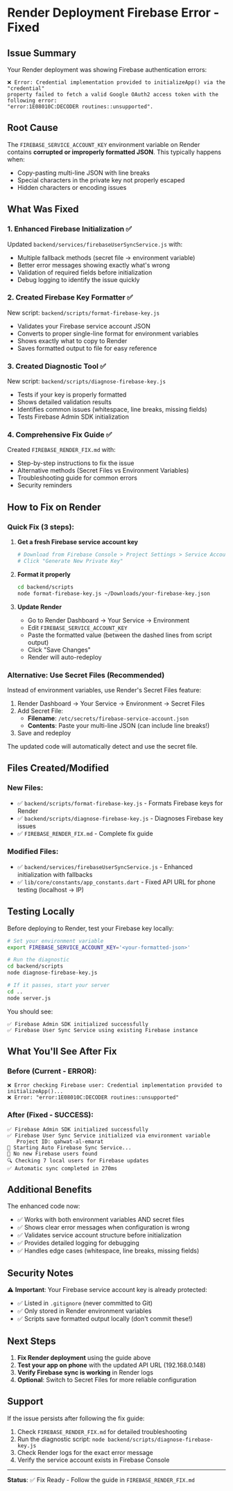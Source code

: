# Render Deployment Firebase Error - Fixed

## Issue Summary
Your Render deployment was showing Firebase authentication errors:
```
❌ Error: Credential implementation provided to initializeApp() via the "credential" 
property failed to fetch a valid Google OAuth2 access token with the following error: 
"error:1E08010C:DECODER routines::unsupported".
```

## Root Cause
The `FIREBASE_SERVICE_ACCOUNT_KEY` environment variable on Render contains **corrupted or improperly formatted JSON**. This typically happens when:
- Copy-pasting multi-line JSON with line breaks
- Special characters in the private key not properly escaped
- Hidden characters or encoding issues

## What Was Fixed

### 1. **Enhanced Firebase Initialization** ✅
Updated `backend/services/firebaseUserSyncService.js` with:
- Multiple fallback methods (secret file → environment variable)
- Better error messages showing exactly what's wrong
- Validation of required fields before initialization
- Debug logging to identify the issue quickly

### 2. **Created Firebase Key Formatter** ✅
New script: `backend/scripts/format-firebase-key.js`
- Validates your Firebase service account JSON
- Converts to proper single-line format for environment variables
- Shows exactly what to copy to Render
- Saves formatted output to file for easy reference

### 3. **Created Diagnostic Tool** ✅
New script: `backend/scripts/diagnose-firebase-key.js`
- Tests if your key is properly formatted
- Shows detailed validation results
- Identifies common issues (whitespace, line breaks, missing fields)
- Tests Firebase Admin SDK initialization

### 4. **Comprehensive Fix Guide** ✅
Created `FIREBASE_RENDER_FIX.md` with:
- Step-by-step instructions to fix the issue
- Alternative methods (Secret Files vs Environment Variables)
- Troubleshooting guide for common errors
- Security reminders

## How to Fix on Render

### Quick Fix (3 steps):

1. **Get a fresh Firebase service account key**
   ```bash
   # Download from Firebase Console > Project Settings > Service Accounts
   # Click "Generate New Private Key"
   ```

2. **Format it properly**
   ```bash
   cd backend/scripts
   node format-firebase-key.js ~/Downloads/your-firebase-key.json
   ```

3. **Update Render**
   - Go to Render Dashboard → Your Service → Environment
   - Edit `FIREBASE_SERVICE_ACCOUNT_KEY`
   - Paste the formatted value (between the dashed lines from script output)
   - Click "Save Changes"
   - Render will auto-redeploy

### Alternative: Use Secret Files (Recommended)

Instead of environment variables, use Render's Secret Files feature:

1. Render Dashboard → Your Service → Environment → Secret Files
2. Add Secret File:
   - **Filename**: `/etc/secrets/firebase-service-account.json`
   - **Contents**: Paste your multi-line JSON (can include line breaks!)
3. Save and redeploy

The updated code will automatically detect and use the secret file.

## Files Created/Modified

### New Files:
- ✅ `backend/scripts/format-firebase-key.js` - Formats Firebase keys for Render
- ✅ `backend/scripts/diagnose-firebase-key.js` - Diagnoses Firebase key issues
- ✅ `FIREBASE_RENDER_FIX.md` - Complete fix guide

### Modified Files:
- ✅ `backend/services/firebaseUserSyncService.js` - Enhanced initialization with fallbacks
- ✅ `lib/core/constants/app_constants.dart` - Fixed API URL for phone testing (localhost → IP)

## Testing Locally

Before deploying to Render, test your Firebase key locally:

```bash
# Set your environment variable
export FIREBASE_SERVICE_ACCOUNT_KEY='<your-formatted-json>'

# Run the diagnostic
cd backend/scripts
node diagnose-firebase-key.js

# If it passes, start your server
cd ..
node server.js
```

You should see:
```
✅ Firebase Admin SDK initialized successfully
✅ Firebase User Sync Service using existing Firebase instance
```

## What You'll See After Fix

### Before (Current - ERROR):
```
❌ Error checking Firebase user: Credential implementation provided to initializeApp()...
❌ Error: "error:1E08010C:DECODER routines::unsupported"
```

### After (Fixed - SUCCESS):
```
✅ Firebase Admin SDK initialized successfully
✅ Firebase User Sync Service initialized via environment variable
   Project ID: qahwat-al-emarat
🚀 Starting Auto Firebase Sync Service...
📱 No new Firebase users found
🔍 Checking 7 local users for Firebase updates
✅ Automatic sync completed in 270ms
```

## Additional Benefits

The enhanced code now:
- ✅ Works with both environment variables AND secret files
- ✅ Shows clear error messages when configuration is wrong
- ✅ Validates service account structure before initialization
- ✅ Provides detailed logging for debugging
- ✅ Handles edge cases (whitespace, line breaks, missing fields)

## Security Notes

⚠️ **Important**: Your Firebase service account key is already protected:
- ✅ Listed in `.gitignore` (never committed to Git)
- ✅ Only stored in Render environment variables
- ✅ Scripts save formatted output locally (don't commit these!)

## Next Steps

1. **Fix Render deployment** using the guide above
2. **Test your app on phone** with the updated API URL (192.168.0.148)
3. **Verify Firebase sync is working** in Render logs
4. **Optional**: Switch to Secret Files for more reliable configuration

## Support

If the issue persists after following the fix guide:
1. Check `FIREBASE_RENDER_FIX.md` for detailed troubleshooting
2. Run the diagnostic script: `node backend/scripts/diagnose-firebase-key.js`
3. Check Render logs for the exact error message
4. Verify the service account exists in Firebase Console

---

**Status**: ✅ Fix Ready - Follow the guide in `FIREBASE_RENDER_FIX.md`
